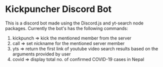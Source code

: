 # Kickpuncher Discord Bot
This is a discord bot made using the Discord.js and yt-search node packages.
Currently the bot's has the following commands:
1. kickpunch => kick the mentioned member from the server
2. call => set nickname for the mentioned server member
3. yts => return the first link of youtube video search results based on the arguments provided by user
4. covid => display total no. of confirmed COVID-19 cases in Nepal 
